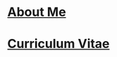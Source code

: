 # [About Me](https://jlwilliants.github.io/AboutMe/)
# [Curriculum Vitae](https://jlwilliants.github.io/CurriculumVitae/)
